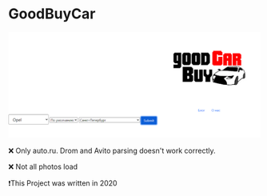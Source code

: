 # GoodBuyCar

![img.png](static/img.png)

❌ Only auto.ru. Drom and Avito parsing doesn't work correctly.

❌ Not all photos load

❗️This Project was written in 2020

